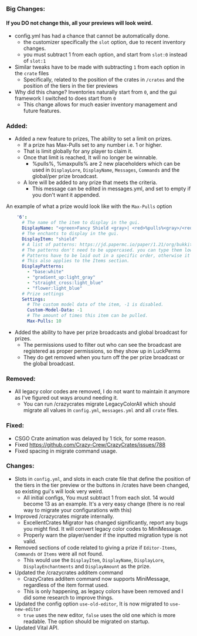 ### Big Changes:
#### If you DO not change this, all your previews will look weird.
- config.yml has had a chance that cannot be automatically done.
  - the customizer specifically the `slot` option, due to recent inventory changes.
  - you must subtract 1 from each option, and start from `slot:0` instead of `slot:1`
- Similar tweaks have to be made with subtracting `1` from each option in the `crate` files
  - Specifically, related to the position of the crates in `/crates` and the position of the tiers in the tier previews
- Why did this change? Inventories naturally start from `0`, and the gui framework I switched to does start from `0`
  - This change allows for much easier inventory management and future features.

### Added:
- Added a new feature to prizes, The ability to set a limit on prizes.
  - If a prize has Max-Pulls set to any number i.e. 1 or higher. 
  - That is limit globally for any player to claim it.
  - Once that limit is reached, It will no longer be winnable.
    - %pulls%, %maxpulls% are 2 new placeholders which can be used in `DisplayLore`, `DisplayName`, `Messages`, `Commands` and the global/per prize broadcast.
  - A lore will be added to any prize that meets the criteria.
    - This message can be edited in messages.yml, and set to empty if you don't want it appended.

An example of what a prize would look like with the `Max-Pulls` option
```yml
    '6':
      # The name of the item to display in the gui.
      DisplayName: "<green>Fancy Shield <gray>| <red>%pulls%<gray>/<red>%maxpulls%"
      # The enchants to display in the gui.
      DisplayItem: "shield"
      # A list of patterns: https://jd.papermc.io/paper/1.21/org/bukkit/block/banner/PatternType.html
      # The patterns don't need to be uppercased. you can type them lowercased along with the colors.
      # Patterns have to be laid out in a specific order, otherwise it won't look right.
      # This also applies to the Items section.
      DisplayPatterns:
        - "base:white"
        - "gradient_up:light_gray"
        - "straight_cross:light_blue"
        - "flower:light_blue"
      # Prize settings
      Settings:
        # The custom model data of the item, -1 is disabled.
        Custom-Model-Data: -1
        # The amount of times this item can be pulled.
        Max-Pulls: 10
```

- Added the ability to have per prize broadcasts and global broadcast for prizes.
  - The permissions used to filter out who can see the broadcast are registered as proper permissions, so they show up in LuckPerms
  - They do get removed when you turn off the per prize broadcast or the global broadcast.

### Removed:
- All legacy color codes are removed, I do not want to maintain it anymore as I've figured out ways around needing it.
  - You can run /crazycrates migrate LegacyColorAll which should migrate all values in `config.yml`, `messages.yml` and all `crate` files.

### Fixed:
- CSGO Crate animation was delayed by 1 tick, for some reason.
- Fixed https://github.com/Crazy-Crew/CrazyCrates/issues/788
- Fixed spacing in migrate command usage.

### Changes:
- Slots in `config.yml`, and slots in each crate file that define the position of the tiers in the tier preview or the buttons in /crates have been changed, so existing gui's will look very weird.
  - All initial configs, You must subtract 1 from each slot. 14 would become 13 as an example. It's a very easy change (there is no real way to migrate your configurations with this)
- Improved /crazycrates migrate internally.
  - ExcellentCrates Migrator has changed significantly, report any bugs you might find. It will convert legacy color codes to MiniMessage.
  - Properly warn the player/sender if the inputted migration type is not valid.
- Removed sections of code related to giving a prize if `Editor-Items`, `Commands` or `Items` were all not found.
  - This would use the `DisplayItem`, `DisplayName`, `DisplayLore`, `DisplayEnchantments` and `DisplayAmount` as the prize.
- Updated the /crazycrates additem command
  - CrazyCrates additem command now supports MiniMessage, regardless of the item format used.
  - This is only happening, as legacy colors have been removed and I did some research to improve things.
- Updated the config option `use-old-editor`, It is now migrated to `use-new-editor`
  - `true` uses the new editor, `false` uses the old one which is more readable. The option should be migrated on startup.
- Updated Vital API.